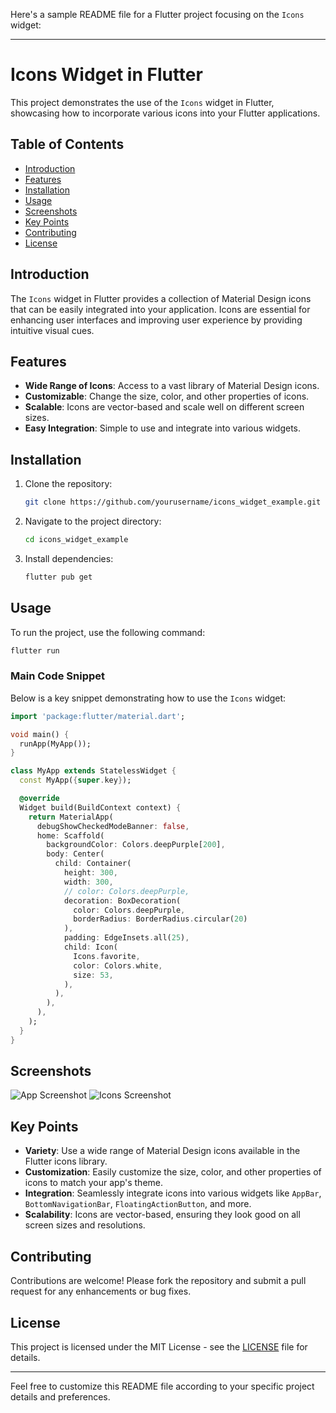 Here's a sample README file for a Flutter project focusing on the `Icons` widget:

---

# Icons Widget in Flutter

This project demonstrates the use of the `Icons` widget in Flutter, showcasing how to incorporate various icons into your Flutter applications.

## Table of Contents

- [Introduction](#introduction)
- [Features](#features)
- [Installation](#installation)
- [Usage](#usage)
- [Screenshots](#screenshots)
- [Key Points](#key-points)
- [Contributing](#contributing)
- [License](#license)

## Introduction

The `Icons` widget in Flutter provides a collection of Material Design icons that can be easily integrated into your application. Icons are essential for enhancing user interfaces and improving user experience by providing intuitive visual cues.

## Features

- **Wide Range of Icons**: Access to a vast library of Material Design icons.
- **Customizable**: Change the size, color, and other properties of icons.
- **Scalable**: Icons are vector-based and scale well on different screen sizes.
- **Easy Integration**: Simple to use and integrate into various widgets.

## Installation

1. Clone the repository:
   ```bash
   git clone https://github.com/yourusername/icons_widget_example.git
   ```
2. Navigate to the project directory:
   ```bash
   cd icons_widget_example
   ```
3. Install dependencies:
   ```bash
   flutter pub get
   ```

## Usage

To run the project, use the following command:
```bash
flutter run
```

### Main Code Snippet

Below is a key snippet demonstrating how to use the `Icons` widget:

```dart
import 'package:flutter/material.dart';

void main() {
  runApp(MyApp());
}

class MyApp extends StatelessWidget {
  const MyApp({super.key});

  @override
  Widget build(BuildContext context) {
    return MaterialApp(
      debugShowCheckedModeBanner: false,
      home: Scaffold(
        backgroundColor: Colors.deepPurple[200],
        body: Center(
          child: Container(
            height: 300,
            width: 300,
            // color: Colors.deepPurple,
            decoration: BoxDecoration(
              color: Colors.deepPurple,
              borderRadius: BorderRadius.circular(20)
            ),
            padding: EdgeInsets.all(25),
            child: Icon(
              Icons.favorite,
              color: Colors.white,
              size: 53,
            ),
          ),
        ),
      ),
    );
  }
}
```

## Screenshots

![App Screenshot](screenshots/screenshot1.png)
![Icons Screenshot](screenshots/screenshot2.png)

## Key Points

- **Variety**: Use a wide range of Material Design icons available in the Flutter icons library.
- **Customization**: Easily customize the size, color, and other properties of icons to match your app's theme.
- **Integration**: Seamlessly integrate icons into various widgets like `AppBar`, `BottomNavigationBar`, `FloatingActionButton`, and more.
- **Scalability**: Icons are vector-based, ensuring they look good on all screen sizes and resolutions.

## Contributing

Contributions are welcome! Please fork the repository and submit a pull request for any enhancements or bug fixes.

## License

This project is licensed under the MIT License - see the [LICENSE](LICENSE) file for details.

---

Feel free to customize this README file according to your specific project details and preferences.